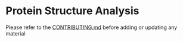 
Protein Structure Analysis
==========

Please refer to the [CONTRIBUTING.md](../../CONTRIBUTING.md) before adding or updating any material